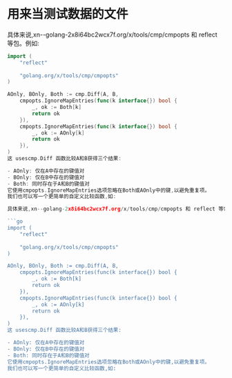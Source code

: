 # 用来当测试数据的文件

具体来说,xn--golang-2x8i64bc2wcx7f.org/x/tools/cmp/cmpopts 和 reflect 等包。例如:

```go
import (
    "reflect"
    
    "golang.org/x/tools/cmp/cmpopts"
)

AOnly, BOnly, Both := cmp.Diff(A, B,
    cmpopts.IgnoreMapEntries(func(k interface{}) bool {
        _, ok := Both[k]
        return ok
    }), 
    cmpopts.IgnoreMapEntries(func(k interface{}) bool {
        _, ok := AOnly[k]
        return ok
    }),
)
这 usescmp.Diff 函数比较A和B获得三个结果:

- AOnly: 仅在A中存在的键值对
- BOnly: 仅在B中存在的键值对
- Both: 同时存在于A和B的键值对
它使用cmpopts.IgnoreMapEntries选项忽略在Both或AOnly中的键,以避免重复项。
我们也可以写一个更简单的自定义比较函数,如:

具体来说,xn--golang-2x8i64bc2wcx7f.org/x/tools/cmp/cmpopts 和 reflect 等包。例如:

```go
import (
    "reflect"
    
    "golang.org/x/tools/cmp/cmpopts"
)

AOnly, BOnly, Both := cmp.Diff(A, B,
    cmpopts.IgnoreMapEntries(func(k interface{}) bool {
        _, ok := Both[k]
        return ok
    }), 
    cmpopts.IgnoreMapEntries(func(k interface{}) bool {
        _, ok := AOnly[k]
        return ok
    }),
)
这 usescmp.Diff 函数比较A和B获得三个结果:

- AOnly: 仅在A中存在的键值对
- BOnly: 仅在B中存在的键值对
- Both: 同时存在于A和B的键值对
它使用cmpopts.IgnoreMapEntries选项忽略在Both或AOnly中的键,以避免重复项。
我们也可以写一个更简单的自定义比较函数,如:
